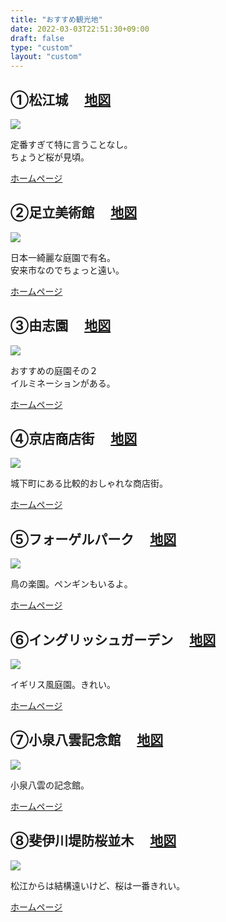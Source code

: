 ```yaml
---
title: "おすすめ観光地"
date: 2022-03-03T22:51:30+09:00
draft: false
type: "custom"
layout: "custom"
---
```


<div class="info_box clearfix">

<section class="info">
    <h2><span>①松江城　</span>
		<a target=blank href="https://goo.gl/maps/f7FyCP38YE7PnHii7">地図</a>
	</h2>
	<img class="picture" src="/img/siro.png"></img>
	<p>定番すぎて特に言うことなし。<br>
	ちょうど桜が見頃。</p>
	<a target=blank href="https://www.matsue-castle.jp/">ホームページ</a>
</section>

<section class="info">
    <h2><span>②足立美術館　</span>
		<a target=blank href="https://goo.gl/maps/8x97LuHaXZrAj9bQ7">地図</a>
	</h2>
	<img class="picture" src="/img/adati.png"></img>
	<p>日本一綺麗な庭園で有名。<br>
	安来市なのでちょっと遠い。</p>
	<a target=blank href="https://www.adachi-museum.or.jp/">ホームページ</a>
</section>

<section class="info">
    <h2><span>③由志園　</span>
		<a target=blank href="https://goo.gl/maps/G2qERChcR8ovZYBb9">地図</a>
	</h2>
	<img class="picture" src="/img/yusien.png"></img>
	<p>おすすめの庭園その２<br>
	イルミネーションがある。</p>
	<a target=blank href="https://www.yuushien.com/">ホームページ</a>
</section>

<section class="info">
    <h2><span>④京店商店街　</span>
		<a target=blank href="https://goo.gl/maps/9R3YfDp1FoYNrHaB8">地図</a>
	</h2>
	<img class="picture" src="/img/kyouten.png"></img>
	<p>城下町にある比較的おしゃれな商店街。</p>
	<a target=blank href="https://www.mapple.net/article/75592/">ホームページ</a>
</section>

<section class="info">
    <h2><span>⑤フォーゲルパーク　</span>
		<a target=blank href="https://goo.gl/maps/N87UdL7QLhD4LqDU6">地図</a>
	</h2>
	<img class="picture" src="/img/vogel.png"></img>
	<p>鳥の楽園。ペンギンもいるよ。</p>
	<a target=blank href="https://www.ichibata.co.jp/vogelpark/">ホームページ</a>
</section>

<section class="info">
    <h2><span>⑥イングリッシュガーデン　</span>
		<a target=blank href="https://goo.gl/maps/sbQH2UWjiqWT55sUA">地図</a>
	</h2>
	<img class="picture" src="/img/english.png"></img>
	<p>イギリス風庭園。きれい。</p>
	<a target=blank href="https://matsue-tourist-station.com/matsueenglishgarden.html">ホームページ</a>
</section>

<section class="info">
    <h2><span>⑦小泉八雲記念館　</span>
		<a target=blank href="https://goo.gl/maps/TaFkgYhcJSmypkTL7">地図</a>
	</h2>
	<img class="picture" src="/img/yakumo.png"></img>
	<p>小泉八雲の記念館。</p>
	<a target=blank href="https://www.hearn-museum-matsue.jp/">ホームページ</a>
</section>

<section class="info">
    <h2><span>⑧斐伊川堤防桜並木　</span>
		<a target=blank href="https://goo.gl/maps/fL88XRSXzrRth7YL8">地図</a>
	</h2>
	<img class="picture" src="/img/unnan.png"></img>
	<p>松江からは結構遠いけど、桜は一番きれい。</p>
	<a target=blank href="https://www.kankou-shimane.com/destination/20352">ホームページ</a>
</section>

</div>
